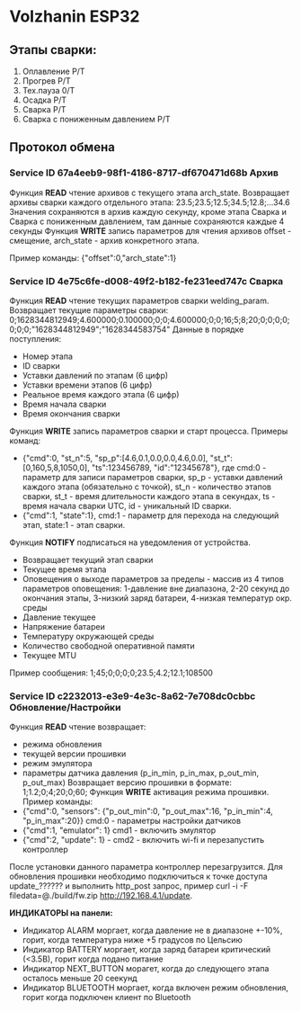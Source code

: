 # Volzhanin ESP32
## Этапы сварки: 
 1. Оплавление P/T
 2. Прогрев P/T
 3. Тех.пауза 0/T
 4. Осадка P/T
 5. Сварка P/T
 6. Сварка с пониженным давлением P/T
## Протокол обмена

### Service ID 67a4eeb9-98f1-4186-8717-df670471d68b Архив
Функция **READ** чтение архивов с текущего этапа arch_state.
Возвращает архивы сварки каждого отдельного этапа: 23.5;23.5;12.5;34.5;12.8;...34.6
Значения сохраняются в архив каждую секунду, кроме этапа Сварка и Сварка с пониженным давлением, там данные сохраняются каждые 4 секунды
Функция **WRITE** запись параметров для чтения архивов offset - смещение, arch_state - архив конкретного этапа.

Пример команды: {"offset":0,"arch_state":1}

### Service ID 4e75c6fe-d008-49f2-b182-fe231eed747c Сварка
Функция **READ** чтение текущих параметров сварки welding_param.
Возвращает текущие параметры сварки: 0;1628344812949;4.600000;0.100000;0;0;4.600000;0;0;16;5;8;20;0;0;0;0;0;0;0;"1628344812949";"1628344583754"
Данные в порядке поступления: 
 - Номер этапа
 - ID сварки
 - Уставки давлений по этапам (6 цифр)
 - Уставки времени этапов (6 цифр)
 - Реальное время каждого этапа (6 цифр)
 - Время начала сварки
 - Время окончания сварки

Функция **WRITE** запись параметров сварки и старт процесса.
Примеры команд: 
 - {"cmd":0, "st_n":5, "sp_p":[4.6,0.1,0.0,0.0,4.6,0.0], "st_t":[0,160,5,8,1050,0], "ts":123456789, "id":"12345678"}, где cmd:0 - параметр для записи параметров сварки, sp_p - уставки давлений каждого этапа (обязательно с точкой), st_n - количество этапов сварки, st_t - время длительности каждого этапа в секундах, ts - время начала сварки UTC, id - уникальный ID сварки.
 - {"cmd":1, "state":1}, cmd:1 - параметр для перехода на следующий этап, state:1 - этап сварки.

Функция **NOTIFY** подписаться на уведомления от устройства.
 - Возвращает текущий этап сварки
 - Текущее время этапа
 - Оповещения о выходе параметров за пределы - массив из 4 типов параметров оповещения: 1-давление вне диапазона, 2-20 секунд до окончания этапы, 3-низкий заряд батареи, 4-низкая температур окр. среды
 - Давление текущее
 - Напряжение батареи 
 - Температуру окружающей среды 
 - Количество свободной оперативной памяти 
 - Текущее MTU

Пример сообщения: 1;45;0;0;0;0;23.5;4.2;12.1;108500

### Service ID c2232013-e3e9-4e3c-8a62-7e708dc0cbbc Обновление/Настройки
Функция **READ** чтение возвращает:
 - режима обновления
 - текущей версии прошивки 
 - режим эмулятора
 - параметры датчика давления (p_in_min, p_in_max, p_out_min, p_out_max)
Возвращает версию прошивки в формате: 1;1.2;0;4;20;0;60;
Функция **WRITE** активация режима прошивки.
Пример команды:
 - {"cmd":0, "sensors": {"p_out_min":0, "p_out_max":16, "p_in_min":4, "p_in_max":20}} cmd:0 - параметры настройки датчиков
 - {"cmd":1, "emulator": 1} cmd1 - включить эмулятор
 - {"cmd":2, "update": 1} - cmd2 - включить wi-fi и перезапустить контроллер

После установки данного параметра контроллер перезагрузится. Для обновления прошивки необходимо подключиться к точке доступа update_?????? и выполнить http_post запрос, пример curl -i -F filedata=@./build/fw.zip  http://192.168.4.1/update.

**ИНДИКАТОРЫ на панели:**
 - Индикатор ALARM моргает, когда давление не в диапазоне +-10%, горит, когда температура ниже +5 градусов по Цельсию
 - Индикатор BATTERY моргает, когда заряд батареи критический (<3.5В), горит когда подано питание 
 - Индикатор NEXT_BUTTON морагет, когда до следующего этапа осталось меньше 20 сеекунд
 - Индикатор BLUETOOTH моргает, когда включен режим обновления, горит когда подключен клиент по Bluetooth